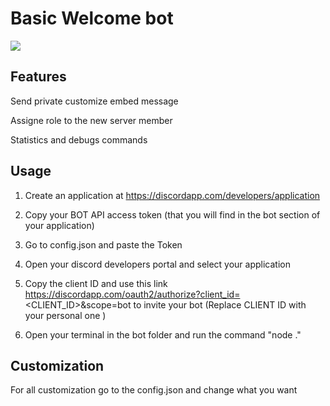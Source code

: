 # Basic Welcome bot 

![](https://img.shields.io/badge/language-JavaScript-yellow.svg)

## Features
Send private customize embed message

Assigne role to the new server member 

Statistics and debugs commands 

## Usage 
1. Create an application at https://discordapp.com/developers/application

2. Copy your BOT API access token (that you will find in the bot section of your application)

3. Go to config.json and paste the Token 

4. Open your discord developers portal and select your application 

5. Copy the client ID and use this link https://discordapp.com/oauth2/authorize?client_id=<CLIENT_ID>&scope=bot to invite your bot (Replace CLIENT ID with your personal one )

6. Open your terminal in the bot folder and run the command "node ."

## Customization
For all customization go to the config.json and change what you want





